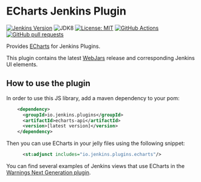 # ECharts Jenkins Plugin

[![Jenkins Version](https://img.shields.io/badge/Jenkins-2.138.4-green.svg?label=min.%20Jenkins)](https://jenkins.io/download/)
![JDK8](https://img.shields.io/badge/jdk-8-yellow.svg?label=min.%20JDK)
[![License: MIT](https://img.shields.io/badge/license-MIT-yellow.svg)](https://opensource.org/licenses/MIT)
[![GitHub Actions](https://github.com/jenkinsci/echarts-api-plugin/workflows/GitHub%20Actions/badge.svg)](https://github.com/jenkinsci/echarts-api-plugin/actions)
[![GitHub pull requests](https://img.shields.io/github/issues-pr/uhafner/echarts-api-plugin.svg)](https://github.com/jenkinsci/echarts-api-plugin/pulls)

Provides [ECharts](https://echarts.apache.org/en/index.html) for Jenkins Plugins.

This plugin contains the latest [WebJars](https://www.webjars.org) release and corresponding Jenkins UI elements. 

## How to use the plugin

In order to use this JS library, add a maven dependency to your pom:
```xml
    <dependency>
      <groupId>io.jenkins.plugins</groupId>
      <artifactId>echarts-api</artifactId>
      <version>[latest version]</version>
    </dependency>
```

Then you can use ECharts in your jelly files using the following snippet:
```xml
      <st:adjunct includes="io.jenkins.plugins.echarts"/>
```
 
You can find several examples of Jenkins views that use ECharts in the 
[Warnings Next Generation plugin](https://github.com/jenkinsci/warnings-ng-plugin).


